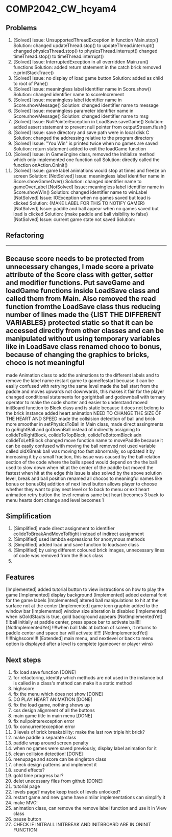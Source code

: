 # COMP2042_CW_hcyam4
## Problems
1. [Solved] Issue: UnsupportedThreadException in function Main.stop()
            Solution: changed updateThread.stop() to updateThread.interrupt()
                      changed physicsThread.stop() to physicsThread.interrupt()
                      changed timeThread.stop() to timeThread.interrupt()
2. [Solved] Issue: InterruptedException in all overridden Main.run() functions
            Solution: added return statement in the catch brick
                      removed e.printStackTrace()
3. [Solved] Issue: no display of load game button
            Solution: added as child to root of Pane()
4. [Solved] Issue: meaningless label identifier name in Score.show()
            Solution: changed identifier name to scoreIncrement
5. [Solved] Issue: meaningless label identifier name in Score.showMessage()
            Solution: changed identifier name to message
6. [Solved] Issue: meaningless parameter identifier name in Score.showMessage()
            Solution: changed identifier name to msg
7. [Solved] Issue: NullPointerException in LoadSave.saveGame()
            Solution: added assert statement to prevent null pointer from outputStream.flush()
8. [Solved] Issue: save directory and save path were in local disk C
            Solution: changed the addressing relative to the program directory
9. [Solved] Issue: "You Win" is printed twice when no games are saved
            Solution: return statement added to exit the loadGame function
10. [Solved] Issue: in GameEngine class, removed the Initialize method which only implemented one function call
            Solution: directly called the function onAction.OnInit()
11. [Solved] Issue: game label animations would stop at times and freeze on screen
            Solution: 
[NotSolved] Issue: meaningless label identifier name in Score.showGameOver()
            Solution: changed identifier name to gameOverLabel
[NotSolved] Issue: meaningless label identifier name in Score.showWin()
                   Solution: changed identifier name to winLabel
[NotSolved] Issue: IOException when no games saved but load is clicked
                   Solution: {MAKE LABEL FOR THIS TO NOTIFY GAMER}
[NotSolved] Issue: paddle and ball appear when no games saved but load is clicked
                   Solution: {make paddle and ball visibility to false}
[NotSolved] Issue: current game state not saved
                   Solution:

## Refactoring
-----
Because score needs to be protected from unnecessary changes,
I made score a private attribute of the Score class with getter, setter and modifier functions.
Put saveGame and loadGame functions inside LoadSave class and called them from Main.
Also removed the read function fromthe LoadSave class thus reducing number of lines
made the {LIST THE DIFFERENT VARIABLES} protected static so that it can be accessed directly
from other classes and can be manipulated without using temporary variables like in LoadSave class
renamed choco to bonus, because of changing the graphics to bricks, choco is not meaningful
-----
made Animation class to add the animations to the different labels and to remove the label
name restart game to gameRestart becuase it can be easily confused with retrying the same level
made the ball start from the paddle and moves upwards not downwards, this makes it fair for the player
changed conditional statements for gorightball and godownball with ternary operator to make the code 
shorter and easier to understand
moved initBoard function to Block class and is static because it does not belong to the brick instance
added heart animation NEED TO CHANGE THE SIZE OF THE HEART AND SPEED
made the collsision detection of ball and brick more smoother
in setPhysicsToBall in Main class, made direct assingments to goRightBall and goDownBall instead of indirectly
assigning to colideToRightBlock, colideToTopBlock, colideToBottomBlock adn colideToLeftBlock
changed move function name to movePaddle because it can be easily confused with moving the ball
removed not used variable called oldXBreak
ball was moving too fast abnormally, so updated it by increasing it by a small fraction,
this issue was caused by the ball relation section of the code where the balls speed would depend on the
the ball used to slow down when hit at the center of the paddle but moved the fastest when hit at the edge
this issue is also solved by the above solution
level, break and ball position
renamed all chocos to meaningful names like bonus or bonusObj
addition of next level button allows player to choose whether they want to play next level or fo back to menu or exit
heart animation
retry button the level remains same but heart becomes 3
back to menu hearts dont change and level becomes 1




## Simplification
1. [Simplified] made direct assignment to identifier colideToBreakAndMoveToRight instead of indirect assignment
2. [Simplified] used lambda expressions for anonymous methods
3. [Simplified] added load and save function to loadsave class
4. [Simplified] by using different coloured brick images, unnecessary lines of code was removed from the Block class
5. 


## Features
[Implemented] added tutorial button to view instructions on how to play the game
[Implemented] display background
[Implemented] added external font for the game labels
[Implemented] altered ball manipulations to hit at the surface not at the center
[Implemented] game icon graphic added to the window bar
[Implemented] window size alteration is disabled
[Implemented] when isGoldStauts is true, gold background appears 
[NotImplementedYet] !!!ball initially at paddle center, press space bar to activate ball!!!
[NotImplementedYet] !!!!when ball falls at bottom of screen, it returns to paddle center and space bar will activate it!!!! 
[NotImplementedYet] !!!!!highscore!!!!
[Extended] main menu, and nextlevel or back to menu option is displayed after a level is complete (gameover or player wins)

## Next steps
1. fix load save function [DONE]
2. for refactoring, identify which methods are not used in the instance but is called in a class's method can make
    it a static method
2. highscore
3. fix the menu which does not show [DONE]
4. DO PLAY HEART ANIMATION [DONE]
4. fix the load game, nothing shows up
3. css design alignment of all the buttons
4. main game title in main menu [DONE]
6. fix nullpointerexception error
7. fix concurrentexception error
8. 3 levels of brick breakability: make the last row triple hit brick?
10. make paddle a separate class
11. paddle wrap around screen penalty
12. when no games were saved previously, display label animation for it
13. clean collision detection! [DONE]
14. menupage and score can be singleton class
15. check design patterns and implement it
16. sound effects?
17. gold time progress bar?
18. delet unecessary files from github [DONE]
19. tutorial page
20. levels page? maybe keep track of levels unlocked?
21. restart game and new game have similar implementations can simplify it
22. make MVC!
22. animation class, can remove the remove label function and use it in View class
22. pause button
23. CHECK IF INITBALL INITBREAK AND INITBBOARD ARE IN ONINIT FUNCTION